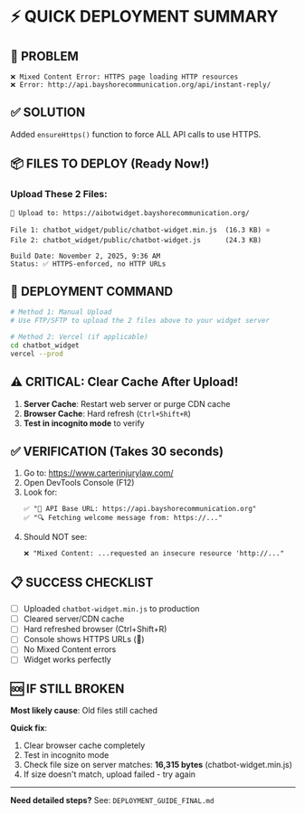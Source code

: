 # ⚡ QUICK DEPLOYMENT SUMMARY

## 🎯 PROBLEM

```
❌ Mixed Content Error: HTTPS page loading HTTP resources
❌ Error: http://api.bayshorecommunication.org/api/instant-reply/
```

## ✅ SOLUTION

Added `ensureHttps()` function to force ALL API calls to use HTTPS.

## 📦 FILES TO DEPLOY (Ready Now!)

### **Upload These 2 Files:**

```
📍 Upload to: https://aibotwidget.bayshorecommunication.org/

File 1: chatbot_widget/public/chatbot-widget.min.js  (16.3 KB) ⭐
File 2: chatbot_widget/public/chatbot-widget.js      (24.3 KB)

Build Date: November 2, 2025, 9:36 AM
Status: ✅ HTTPS-enforced, no HTTP URLs
```

## 🚀 DEPLOYMENT COMMAND

```bash
# Method 1: Manual Upload
# Use FTP/SFTP to upload the 2 files above to your widget server

# Method 2: Vercel (if applicable)
cd chatbot_widget
vercel --prod
```

## ⚠️ CRITICAL: Clear Cache After Upload!

1. **Server Cache**: Restart web server or purge CDN cache
2. **Browser Cache**: Hard refresh (`Ctrl+Shift+R`)
3. **Test in incognito mode** to verify

## ✅ VERIFICATION (Takes 30 seconds)

1. Go to: https://www.carterinjurylaw.com/
2. Open DevTools Console (F12)
3. Look for:
   ```
   ✅ "🔐 API Base URL: https://api.bayshorecommunication.org"
   ✅ "🔍 Fetching welcome message from: https://..."
   ```
4. Should NOT see:
   ```
   ❌ "Mixed Content: ...requested an insecure resource 'http://..."
   ```

## 📋 SUCCESS CHECKLIST

- [ ] Uploaded `chatbot-widget.min.js` to production
- [ ] Cleared server/CDN cache
- [ ] Hard refreshed browser (Ctrl+Shift+R)
- [ ] Console shows HTTPS URLs (🔐)
- [ ] No Mixed Content errors
- [ ] Widget works perfectly

## 🆘 IF STILL BROKEN

**Most likely cause**: Old files still cached

**Quick fix**:

1. Clear browser cache completely
2. Test in incognito mode
3. Check file size on server matches: **16,315 bytes** (chatbot-widget.min.js)
4. If size doesn't match, upload failed - try again

---

**Need detailed steps?** See: `DEPLOYMENT_GUIDE_FINAL.md`
